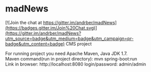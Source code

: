 # madNews

[![Join the chat at https://gitter.im/andrber/madNews](https://badges.gitter.im/Join%20Chat.svg)](https://gitter.im/andrber/madNews?utm_source=badge&utm_medium=badge&utm_campaign=pr-badge&utm_content=badge)
CMS project

For running project you need Apache Maven, Java JDK 1.7.<br>
Maven command(run in project directory): mvn spring-boot:run<br>
Link in browser: http://localhost:8080
login/password: admin/admin
